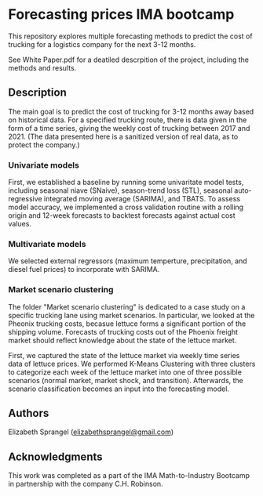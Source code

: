 # Forecasting prices IMA bootcamp

This repository explores multiple forecasting methods to predict the cost of trucking for a logistics company for the next 3-12 months.

See White Paper.pdf for a deatiled descrpition of the project, including the methods and results.

## Description

The main goal is to predict the cost of trucking for 3-12 months away based on historical data. For a specified trucking route, there is data given in the form of a time series, giving the weekly cost of trucking between 2017 and 2021. (The data presented here is a sanitized version of real data, as to protect the company.) 

### Univariate models

First, we established a baseline by running some univaritate model tests, including seasonal niave (SNaive), season-trend loss (STL),  seasonal auto-regressive integrated moving average (SARIMA), and TBATS. To assess model accuracy, we implemented a cross validation routine with a rolling
origin and 12-week forecasts to backtest forecasts against actual cost values. 

### Multivariate models

We selected external regressors (maximum temperture, precipitation, and diesel fuel prices) to incorporate with SARIMA. 

### Market scenario clustering

The folder "Market scenario clustering" is dedicated to a case study on a specific trucking lane using market scenarios. In particular, we looked at the Pheonix trucking costs, becasue lettuce forms a significant portion of the shipping volume. Forecasts of trucking costs out of the Phoenix freight market should reflect knowledge about the state of the lettuce market.

First, we captured the state of the lettuce market via weekly time series data of lettuce prices. We performed K-Means Clustering with three clusters to categorize each week of the lettuce market into one of three possible scenarios (normal market, market shock, and transition).  Afterwards, the scenario classification becomes an input into the forecasting model.

## Authors

Elizabeth Sprangel
(elizabethsprangel@gmail.com)

## Acknowledgments

This work was completed as a part of the IMA Math-to-Industry Bootcamp in partnership with the company C.H. Robinson.
